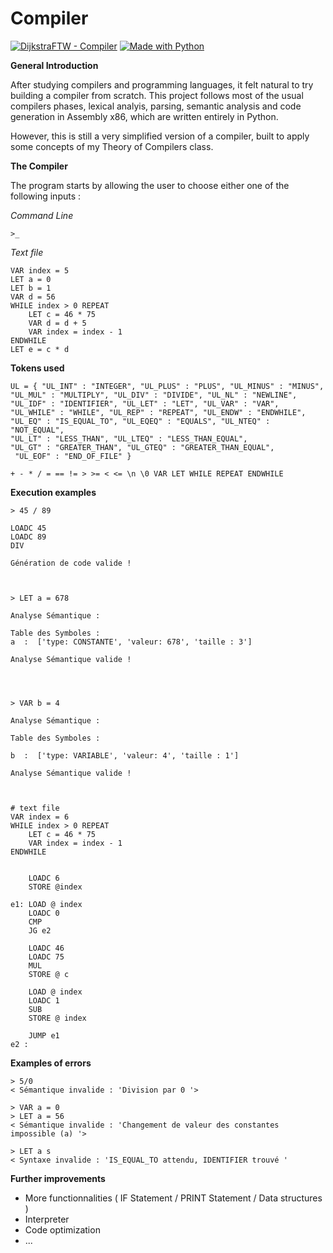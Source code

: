 # Compiler


[![DijkstraFTW - Compiler](https://img.shields.io/badge/DijkstraFTW-Compiler-2ea44f)](https://github.com/DijkstraFTW)  [![Made with Python](https://img.shields.io/badge/Python->=3.6-blue?logo=python&logoColor=white)](https://python.org "Go to Python homepage")

**General Introduction**

After studying compilers and programming languages, it felt natural to try building a compiler from scratch. This project follows most of the usual compilers phases, lexical analyis, parsing, semantic analysis and code generation in Assembly x86, which are written entirely in Python. 

However, this is still a very simplified version of a compiler, built to apply some concepts of my Theory of Compilers class.


**The Compiler**

The program starts by allowing the user to choose either one of the following inputs :

*Command Line*

    >_

*Text file*
    
    VAR index = 5 
    LET a = 0
    LET b = 1
    VAR d = 56
    WHILE index > 0 REPEAT
	    LET c = 46 * 75
	    VAR d = d + 5
	    VAR index = index - 1
    ENDWHILE
    LET e = c * d



**Tokens used**

    UL = { "UL_INT" : "INTEGER", "UL_PLUS" : "PLUS", "UL_MINUS" : "MINUS",
    "UL_MUL" : "MULTIPLY", "UL_DIV" : "DIVIDE", "UL_NL" : "NEWLINE",
    "UL_IDF" : "IDENTIFIER", "UL_LET" : "LET", "UL_VAR" : "VAR",
    "UL_WHILE" : "WHILE", "UL_REP" : "REPEAT", "UL_ENDW" : "ENDWHILE",
    "UL_EQ" : "IS_EQUAL_TO", "UL_EQEQ" : "EQUALS", "UL_NTEQ" : "NOT_EQUAL",
    "UL_LT" : "LESS_THAN", "UL_LTEQ" : "LESS_THAN_EQUAL", 
    "UL_GT" : "GREATER_THAN", "UL_GTEQ" : "GREATER_THAN_EQUAL",
     "UL_EOF" : "END_OF_FILE" }
    
    + - * / = == != > >= < <= \n \0 VAR LET WHILE REPEAT ENDWHILE
    
**Execution examples** 
	
	> 45 / 89
    
    LOADC 45
    LOADC 89
    DIV
    
    Génération de code valide !



    > LET a = 678
	
	Analyse Sémantique :
    
    Table des Symboles :
    a  :  ['type: CONSTANTE', 'valeur: 678', 'taille : 3']
    
	Analyse Sémantique valide !




    > VAR b = 4
    
    Analyse Sémantique :
    
    Table des Symboles :
    
    b  :  ['type: VARIABLE', 'valeur: 4', 'taille : 1']
    
    Analyse Sémantique valide !



	# text file	
    VAR index = 6
    WHILE index > 0 REPEAT
	    LET c = 46 * 75
	    VAR index = index - 1
    ENDWHILE


		LOADC 6
		STORE @index
		
    e1: LOAD @ index
        LOADC 0
        CMP
        JG e2

        LOADC 46
        LOADC 75
        MUL
        STORE @ c

        LOAD @ index
        LOADC 1
        SUB
        STORE @ index

        JUMP e1
    e2 :


**Examples of errors**

    > 5/0
    < Sémantique invalide : 'Division par 0 '>

    > VAR a = 0
    > LET a = 56
    < Sémantique invalide : 'Changement de valeur des constantes impossible (a) '>

    > LET a s
    < Syntaxe invalide : 'IS_EQUAL_TO attendu, IDENTIFIER trouvé '


  

**Further improvements**

 - More functionnalities ( IF Statement / PRINT Statement / Data structures )
 - Interpreter
 - Code optimization
 - ...
